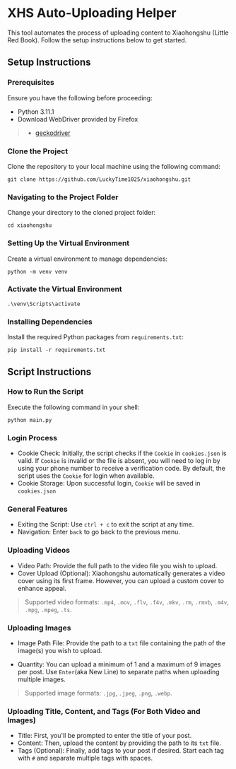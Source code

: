 # XHS Auto-Uploading Helper

This tool automates the process of uploading content to Xiaohongshu (Little Red Book). Follow the setup instructions below to get started.

## Setup Instructions

### Prerequisites

Ensure you have the following before proceeding:
- Python 3.11.1  
- Download WebDriver provided by Firefox
>  - [geckodriver](https://github.com/mozilla/geckodriver)


### Clone the Project

Clone the repository to your local machine using the following command:

```shell
git clone https://github.com/LuckyTime1025/xiaohongshu.git
```

### Navigating to the Project Folder

Change your directory to the cloned project folder:

```shell
cd xiaohongshu
```

### Setting Up the Virtual Environment

Create a virtual environment to manage dependencies:

```shell
python -m venv venv
```

### Activate the Virtual Environment

```shell
.\venv\Scripts\activate
```

### Installing Dependencies

Install the required Python packages from ```requirements.txt```:

```shell
pip install -r requirements.txt
```

## Script Instructions

### How to Run the Script

Execute the following command in your shell:
```shell
python main.py
```

### Login Process

- Cookie Check: Initially, the script checks if the ```Cookie``` in ```cookies.json``` is valid. If ```Cookie``` is invalid or the file is absent, you will need to log in by using your phone number to receive a verification code. By default, the script uses the ```Cookie``` for login when available.
- Cookie Storage: Upon successful login, ```Cookie``` will be saved in ```cookies.json``` 

### General Features

- Exiting the Script: Use ```ctrl + c``` to exit the script at any time.  
- Navigation: Enter ```back``` to go back to the previous menu.


### Uploading Videos

- Video Path: Provide the full path to the video file you wish to upload.
- Cover Upload (Optional): Xiaohongshu automatically generates a video cover using its first frame. However, you can upload a custom cover to enhance appeal.

> Supported video formats: ```.mp4```, ```.mov```, ```.flv```, ```.f4v```, ```.mkv```, ```.rm```, ```.rmvb```, ```.m4v```, ```.mpg```, ```.mpeg```, ```.ts```.


### Uploading Images

- Image Path File: Provide the path to a ```txt``` file containing the path of the image(s) you wish to upload.

- Quantity: You can upload a minimum of 1 and a maximum of 9 images per post. Use ```Enter```(aka New Line) to separate paths when uploading multiple images.

> Supported image formats: ```.jpg```, ```.jpeg```, ```.png```, ```.webp```.


### Uploading Title, Content, and Tags (For Both Video and Images)

- Title: First, you'll be prompted to enter the title of your post.
- Content: Then, upload the content by providing the path to its ```txt``` file.
- Tags (Optional): Finally, add tags to your post if desired. Start each tag with ```#``` and separate multiple tags with spaces.

